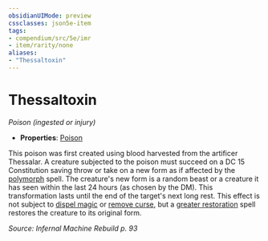 ```yaml
---
obsidianUIMode: preview
cssclasses: json5e-item
tags:
- compendium/src/5e/imr
- item/rarity/none
aliases: 
- "Thessaltoxin"
---
```

# Thessaltoxin
*Poison (ingested or injury)*  

- **Properties**: [Poison](Mechanics/Rules/item-properties.md#Poison)

This poison was first created using blood harvested from the artificer Thessalar. A creature subjected to the poison must succeed on a DC 15 Constitution saving throw or take on a new form as if affected by the [polymorph](Mechanics/spells/polymorph.md) spell. The creature's new form is a random beast or a creature it has seen within the last 24 hours (as chosen by the DM). This transformation lasts until the end of the target's next long rest. This effect is not subject to [dispel magic](Mechanics/spells/dispel-magic.md) or [remove curse](Mechanics/spells/remove-curse.md), but a [greater restoration](Mechanics/spells/greater-restoration.md) spell restores the creature to its original form.

*Source: Infernal Machine Rebuild p. 93*